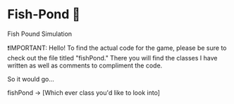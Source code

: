 # Fish-Pond 🐠
Fish Pound Simulation

❗IMPORTANT: Hello! To find the actual code for the game, please be sure to check out the file titled "fishPond." There you will find the classes I have written as well as comments to compliment the code.

So it would go...

fishPond -> [Which ever class you'd like to look into]

